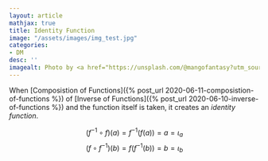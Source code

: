```yaml
---
layout: article
mathjax: true
title: Identity Function
image: "/assets/images/img_test.jpg"
categories:
- DM
desc: '' 
imagealt: Photo by <a href="https://unsplash.com/@mangofantasy?utm_source=unsplash&utm_medium=referral&utm_content=creditCopyText">Tim Johnson</a> on <a href="https://unsplash.com/s/photos/logic?utm_source=unsplash&utm_medium=referral&utm_content=creditCopyText">Unsplash</a>
---
```


When [Composistion of Functions]({% post_url 2020-06-11-composistion-of-functions %}) of [Inverse of Functions]({% post_url 2020-06-10-inverse-of-functions %}) and the function itself is taken, it creates an *identity function*.

$$(f^{-1} \circ f) (a) = f^{-1}(f(a)) = a = \iota_{a}$$
$$(f \circ f^{-1}) (b) = f(f^{-1}(b)) = b = \iota_{b}$$